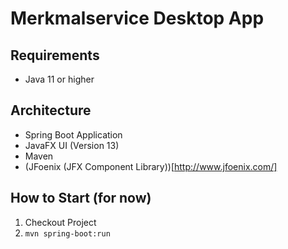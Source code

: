 # Merkmalservice Desktop App

## Requirements
- Java 11 or higher

## Architecture
- Spring Boot Application
- JavaFX UI (Version 13)
- Maven
- (JFoenix (JFX Component Library))[http://www.jfoenix.com/] 

## How to Start (for now)
1. Checkout Project
2. `mvn spring-boot:run`
